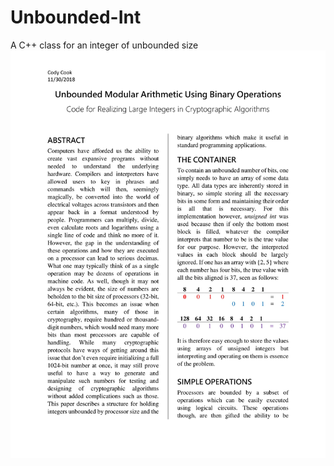 # Unbounded-Int
A C++ class for an integer of unbounded size
![Report1](https://github.com/codycook96/Unbounded-Int/blob/master/Media/Unbounded%20Modular%20Arithmetic%20Using%20Binary%20Operations-1.jpg)
